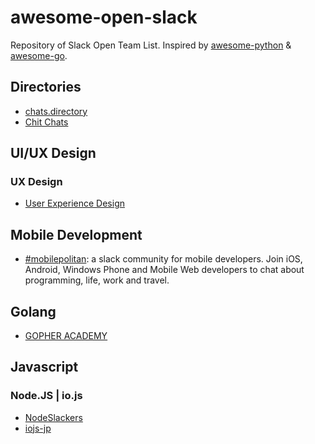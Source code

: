 # awesome-open-slack

Repository of Slack Open Team List.
Inspired by [awesome-python](https://github.com/avelino/awesome-python) & [awesome-go](https://github.com/avelino/awesome-go).

## Directories
- [chats.directory](http://chats.directory/)
- [Chit Chats](http://www.chitchats.co/)

## UI/UX Design

### UX Design
- [User Experience Design](http://www.designerhangout.co/)

## Mobile Development

- [#mobilepolitan](http://mobilepolitan.com/): a slack community for mobile developers. Join iOS, Android, Windows Phone and Mobile Web developers to chat about programming, life, work and travel.

## Golang
- [GOPHER ACADEMY](http://blog.gopheracademy.com/gophers-slack-community/)

## Javascript

### Node.JS | io.js
- [NodeSlackers](http://nodeslackers.io/)
- [iojs-jp](http://iojs-jp-slack.herokuapp.com/)
